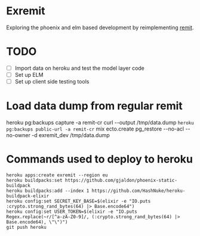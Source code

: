 # Exremit

Exploring the phoenix and elm based development by reimplementing [remit](github.com/henrik/remit).

# TODO

* [ ] Import data on heroku and test the model layer code
* [ ] Set up ELM
* [ ] Set up client side testing tools

# Load data dump from regular remit

   heroku pg:backups capture -a remit-cr
   curl --output /tmp/data.dump `heroku pg:backups public-url -a remit-cr`
   mix ecto.create
   pg_restore --no-acl --no-owner -d exremit_dev /tmp/data.dump

# Commands used to deploy to heroku

    heroku apps:create exremit --region eu
    heroku buildpacks:set https://github.com/gjaldon/phoenix-static-buildpack
    heroku buildpacks:add --index 1 https://github.com/HashNuke/heroku-buildpack-elixir
    heroku config:set SECRET_KEY_BASE=$(elixir -e "IO.puts :crypto.strong_rand_bytes(64) |> Base.encode64")
    heroku config:set USER_TOKEN=$(elixir -e "IO.puts Regex.replace(~r/[^a-zA-Z0-9]/, (:crypto.strong_rand_bytes(64) |> Base.encode64), \"\")")
    git push heroku
